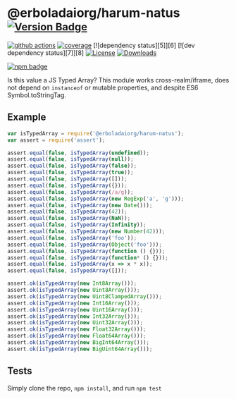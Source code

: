 # @erboladaiorg/harum-natus <sup>[![Version Badge][npm-version-svg]][package-url]</sup>

[![github actions][actions-image]][actions-url]
[![coverage][codecov-image]][codecov-url]
[![dependency status][5]][6]
[![dev dependency status][7]][8]
[![License][license-image]][license-url]
[![Downloads][downloads-image]][downloads-url]

[![npm badge][npm-badge-png]][package-url]

Is this value a JS Typed Array? This module works cross-realm/iframe, does not depend on `instanceof` or mutable properties, and despite ES6 Symbol.toStringTag.

## Example

```js
var isTypedArray = require('@erboladaiorg/harum-natus');
var assert = require('assert');

assert.equal(false, isTypedArray(undefined));
assert.equal(false, isTypedArray(null));
assert.equal(false, isTypedArray(false));
assert.equal(false, isTypedArray(true));
assert.equal(false, isTypedArray([]));
assert.equal(false, isTypedArray({}));
assert.equal(false, isTypedArray(/a/g));
assert.equal(false, isTypedArray(new RegExp('a', 'g')));
assert.equal(false, isTypedArray(new Date()));
assert.equal(false, isTypedArray(42));
assert.equal(false, isTypedArray(NaN));
assert.equal(false, isTypedArray(Infinity));
assert.equal(false, isTypedArray(new Number(42)));
assert.equal(false, isTypedArray('foo'));
assert.equal(false, isTypedArray(Object('foo')));
assert.equal(false, isTypedArray(function () {}));
assert.equal(false, isTypedArray(function* () {}));
assert.equal(false, isTypedArray(x => x * x));
assert.equal(false, isTypedArray([]));

assert.ok(isTypedArray(new Int8Array()));
assert.ok(isTypedArray(new Uint8Array()));
assert.ok(isTypedArray(new Uint8ClampedArray()));
assert.ok(isTypedArray(new Int16Array()));
assert.ok(isTypedArray(new Uint16Array()));
assert.ok(isTypedArray(new Int32Array()));
assert.ok(isTypedArray(new Uint32Array()));
assert.ok(isTypedArray(new Float32Array()));
assert.ok(isTypedArray(new Float64Array()));
assert.ok(isTypedArray(new BigInt64Array()));
assert.ok(isTypedArray(new BigUint64Array()));
```

## Tests
Simply clone the repo, `npm install`, and run `npm test`

[package-url]: https://npmjs.org/package/@erboladaiorg/harum-natus
[npm-version-svg]: https://versionbadg.es/inspect-js/@erboladaiorg/harum-natus.svg
[deps-svg]: https://david-dm.org/inspect-js/@erboladaiorg/harum-natus.svg
[deps-url]: https://david-dm.org/inspect-js/@erboladaiorg/harum-natus
[dev-deps-svg]: https://david-dm.org/inspect-js/@erboladaiorg/harum-natus/dev-status.svg
[dev-deps-url]: https://david-dm.org/inspect-js/@erboladaiorg/harum-natus#info=devDependencies
[npm-badge-png]: https://nodei.co/npm/@erboladaiorg/harum-natus.png?downloads=true&stars=true
[license-image]: https://img.shields.io/npm/l/@erboladaiorg/harum-natus.svg
[license-url]: LICENSE
[downloads-image]: https://img.shields.io/npm/dm/@erboladaiorg/harum-natus.svg
[downloads-url]: https://npm-stat.com/charts.html?package=@erboladaiorg/harum-natus
[codecov-image]: https://codecov.io/gh/inspect-js/@erboladaiorg/harum-natus/branch/main/graphs/badge.svg
[codecov-url]: https://app.codecov.io/gh/inspect-js/@erboladaiorg/harum-natus/
[actions-image]: https://img.shields.io/endpoint?url=https://github-actions-badge-u3jn4tfpocch.runkit.sh/inspect-js/@erboladaiorg/harum-natus
[actions-url]: https://github.com/erboladaiorg/harum-natus/actions
